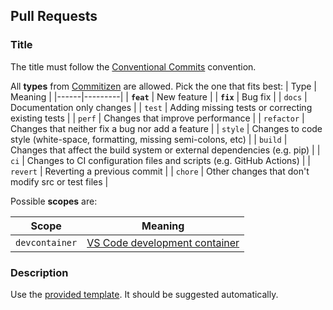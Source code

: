 ## Pull Requests

### Title

The title must follow the [Conventional Commits](https://www.conventionalcommits.org/en/v1.0.0/) convention.

All **types** from [Commitizen](https://github.com/commitizen/conventional-commit-types/blob/master/index.json) are allowed. Pick the one that fits best:
| Type | Meaning |
|------|---------|
| **`feat`** | New feature |
| **`fix`** | Bug fix |
| `docs` | Documentation only changes |
| `test` | Adding missing tests or correcting existing tests |
| `perf` | Changes that improve performance |
| `refactor` | Changes that neither fix a bug nor add a feature |
| `style` | Changes to code style (white-space, formatting, missing semi-colons, etc) |
| `build` | Changes that affect the build system or external dependencies (e.g. pip) |
| `ci` | Changes to CI configuration files and scripts (e.g. GitHub Actions) |
| `revert` | Reverting a previous commit |
| `chore` | Other changes that don't modify src or test files |

Possible **scopes** are:

| Scope | Meaning |
|------|---------|
| `devcontainer` | [VS Code development container](https://code.visualstudio.com/docs/remote/containers) |

### Description

Use the [provided template](./pull_request_template.md). It should be suggested automatically.

